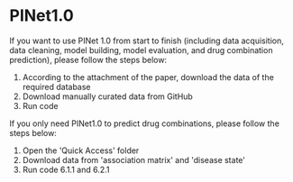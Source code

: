 # PINet1.0

If you want to use PINet 1.0 from start to finish (including data acquisition, data cleaning, model building, model evaluation, and drug combination prediction), please follow the steps below:
  1) According to the attachment of the paper, download the data of the required database
  2) Download manually curated data from GitHub
  3) Run code

If you only need PINet1.0 to predict drug combinations, please follow the steps below:
  1) Open the 'Quick Access' folder
  2) Download data from 'association matrix' and 'disease state'
  3) Run code 6.1.1 and 6.2.1
